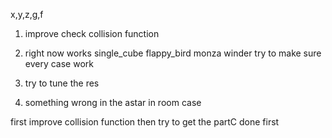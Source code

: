x,y,z,g,f

1. improve check collision function
2. right now works
    single_cube
    flappy_bird
    monza
    winder
    try to make sure every case work

3. try to tune the res
4. something wrong in the astar in room case


first improve collision function 
then try to get the partC done first
